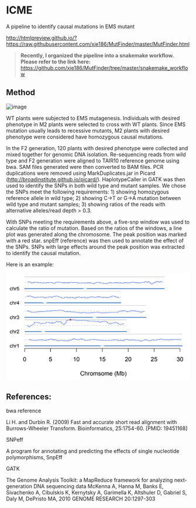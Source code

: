 # ICME

A pipeline to identify causal mutations in EMS mutant

http://htmlpreview.github.io/?https://raw.githubusercontent.com/xie186/MutFinder/master/MutFinder.html


> __Recently, I organized the pipeline into a snakemake workflow. Please refer to the link here:__ https://github.com/xie186/MutFinder/tree/master/snakemake_workflow

## Method

![image](https://user-images.githubusercontent.com/20909751/129656288-3beeef69-f40c-4616-9621-74bc7e2019f3.png)

WT plants were subjected to EMS mutagenesis. Individuals with desired phenotype in M2 plants were selected to cross with WT plants. Since EMS mutation usually leads to recessive mutants, M2 plants with desired phenotype were considered have homozygous causal mutations. 

In the F2 generation, 120 plants with desired phenotype were collected and mixed together for genomic DNA isolation. Re-sequencing reads from wild type and F2 generation were aligned to TAIR10 reference genome using bwa. SAM files generated were then converted to BAM files. PCR duplications were removed using MarkDuplicates.jar in Picard (http://broadinstitute.github.io/picard/). HaplotypeCaller in GATK was then used to identify the SNPs in both wild type and mutant samples. We chose the SNPs meet the following requirements: 1) showing homozygous reference allele in wild type; 2) showing C->T or G->A mutation between wild type and mutant samples; 3) showing ratios of the reads with alternative alleles/read depth > 0.3.

With SNPs meeting the requirements above, a five-snp window was used to calculate the ratio of mutation. Based on the ratios of the windows, a line plot was generated along the chromosome. The peak position was marked with a red star. snpEff (reference) was then used to annotate the effect of the SNPs. SNPs with large effects around the peak position was extracted to identify the causal mutation.

Here is an example: 

![image](https://raw.githubusercontent.com/xie186/MutFinder/master/example_fig.PNG)

## References:

bwa reference

Li H. and Durbin R. (2009) Fast and accurate short read alignment with Burrows-Wheeler Transform. Bioinformatics, 25:1754-60. [PMID: 19451168]

SNPeff

A program for annotating and predicting the effects of single nucleotide polymorphisms, SnpEff

GATK

The Genome Analysis Toolkit: a MapReduce framework for analyzing next-generation DNA sequencing data McKenna A, Hanna M, Banks E, Sivachenko A, Cibulskis K, Kernytsky A, Garimella K, Altshuler D, Gabriel S, Daly M, DePristo MA, 2010 GENOME RESEARCH 20:1297-303



